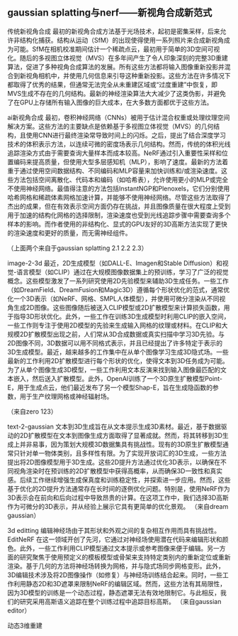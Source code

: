 ## gaussian splatting与nerf——新视角合成新范式


传统新视角合成
最初的新视角合成方法基于光场技术，起初是密集采样，后来允许非结构化捕获。结构从运动（SfM）的出现使得使用一系列照片来合成新视角成为可能。SfM在相机校准期间估计一个稀疏点云，最初用于简单的3D空间可视化。随后的多视图立体视觉（MVS）在多年间产生了令人印象深刻的完整3D重建算法，促进了多种视角合成算法的发展。所有这些方法都将输入图像重新投影并混合到新视角相机中，并使用几何信息来引导这种重新投影。这些方法在许多情况下都取得了优秀的结果，但通常无法完全从未重建区域或“过度重建”中恢复，即MVS生成不存在的几何结构。最新的神经渲染算法大大减少了这类伪影，并避免了在GPU上存储所有输入图像的巨大成本，在大多数方面都优于这些方法。

ai新视角合成
最初，卷积神经网络（CNNs）被用于估计混合权重或处理纹理空间解决方案。这些方法的主要缺点是依赖基于多视图立体视觉（MVS）的几何结构，且使用CNN进行最终渲染常导致时间上的闪烁。之后，提出了结合深度学习技术的体积表示方法，以连续可微的密度场表示几何结构。然而，传统的体积光线追踪渲染方式由于需要查询大量样本而成本较高。NeRF通过引入重要性采样和位置编码来提高质量，但使用大型多层感知机（MLP），影响了速度。最新的方法着重于通过使用空间数据结构、不同编码和MLP容量来加快训练和/或渲染速度。这些方法包括空间离散化、代码本和编码（如哈希表），允许使用更小的MLP或完全不使用神经网络。最值得注意的方法包括InstantNGP和Plenoxels，它们分别使用哈希网格和稀疏体素网格加速计算，并能够不使用神经网络。尽管这些方法取得了杰出的成果，但在有效表示空间方面仍存在挑战，并且图像质量在很大程度上受到用于加速的结构化网格的选择限制，渲染速度也受到光线追踪步骤中需要查询多个样本的影响。而作者使用的非结构化、显式的GPU友好的3D高斯方法实现了更快的渲染速度和更好的质量，而无需神经组件。



（上面两个来自于gaussian splatting 2.1 2.2 2.3）



image-2-3d
最近，2D生成模型（如DALL-E、Imagen和Stable Diffusion）和视觉-语言模型（如CLIP）通过在大规模图像数据集上的预训练，学习了广泛的视觉概念。这些模型激发了一系列研究使用2D先验模型来辅助3D生成任务。一些工作（如DreamField、DreamFusion和Magic3D）遵循每个形状优化的范式，通常优化一个3D表示（如NeRF、网格、SMPL人体模型），并使用可微分渲染从不同视角生成2D图像。这些图像随后被送入CLIP模型或2D扩散模型来计算损失函数，用于指导3D形状优化。此外，一些工作在训练3D生成模型时利用CLIP的嵌入空间，一些工作则专注于使用2D模型的先验来生成输入网格的纹理或材料。在CLIP和大规模2D扩散模型出现之前，人们常从3D合成数据或真实扫描中学习3D先验。与2D图像不同，3D数据可以用不同格式表示，并且已经提出了许多特定于表示的3D生成模型。最近，越来越多的工作集中在从单个图像学习生成3D隐式场。一些最新的工作利用2D扩散模型进行每个形状的优化，使得文本到3D任务成为可能。为了从单个图像生成3D模型，一些工作利用文本反演来找到输入图像最匹配的文本嵌入，然后送入扩散模型。此外，OpenAI训练了一个3D原生扩散模型Point-E，用于生成点云，他们最近发布了另一个模型Shap-E，旨在生成隐函数的参数，用于生产纹理网格或神经辐射场。


（来自zero 123）

text-2-gaussian
文本到3D生成旨在从文本提示生成3D素材。最近，基于数据驱动的2D扩散模型在文本到图像生成方面取得了显著成就。然而，将其转移到3D生成上并非易事，因为策划大规模3D数据集具有挑战性。现有的3D原生扩散模型通常只针对单一物体类别，且多样性有限。为了实现开放词汇的3D生成，一些方法提出将2D图像模型用于3D生成。这些2D提升方法通过优化3D表示，以确保在不同视角渲染时在预训练的2D扩散模型中获得高概率，从而确保3D一致性和真实感。后续工作继续增强生成保真度和训练稳定性，并探索进一步应用。然而，这些基于优化的2D提升方法通常存在长时间的逐例优化问题。特别是，使用NeRF作为3D表示会在前向和后向过程中导致昂贵的计算。在这项工作中，我们选择3D高斯作为可微分的3D表示，并从经验上展示它具有更简单的优化景观。
（来自dream gaussian）


3d editting 
编辑神经场由于其形状和外观之间的复杂相互作用而具有挑战性。EditNeRF 在这一领域开创了先河，它通过对神经场使用潜在代码来编辑形状和颜色。此外，一些工作利用CLIP模型通过文本提示或参考图像来便于编辑。另一方面的研究聚焦于使用预定义的模板模型或骨架来支持特定类别内的重新定位或重新渲染。基于几何的方法将神经场转换为网格，并与隐式场同步网格变形。此外，3D编辑技术涉及将2D图像操作（如修复）与神经场训练结合起来。同时，一些工作利用静态2D和3D遮罩来限制NeRF的编辑区域。然而，这些方法有其局限性，因为3D模型的训练是一个动态过程，静态遮罩无法有效地限制它。与此相反，我们的研究采用高斯语义追踪在整个训练过程中追踪目标高斯。
（来自gaussian editor）

动态3维重建






